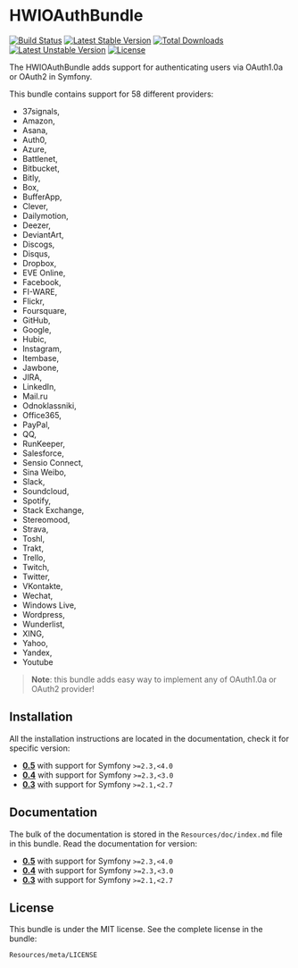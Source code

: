 HWIOAuthBundle
==============

[![Build Status](https://secure.travis-ci.org/hwi/HWIOAuthBundle.svg?branch=master)](http://travis-ci.org/hwi/HWIOAuthBundle) [![Latest Stable Version](https://poser.pugx.org/hwi/oauth-bundle/v/stable.svg)](https://packagist.org/packages/hwi/oauth-bundle) [![Total Downloads](https://poser.pugx.org/hwi/oauth-bundle/downloads.svg)](https://packagist.org/packages/hwi/oauth-bundle) [![Latest Unstable Version](https://poser.pugx.org/hwi/oauth-bundle/v/unstable.svg)](https://packagist.org/packages/hwi/oauth-bundle) [![License](https://poser.pugx.org/hwi/oauth-bundle/license.svg)](https://packagist.org/packages/hwi/oauth-bundle)

The HWIOAuthBundle adds support for authenticating users via OAuth1.0a or OAuth2 in Symfony.

This bundle contains support for 58 different providers:
* 37signals,
* Amazon,
* Asana,
* Auth0,
* Azure,
* Battlenet,
* Bitbucket,
* Bitly,
* Box,
* BufferApp,
* Clever,
* Dailymotion,
* Deezer,
* DeviantArt,
* Discogs,
* Disqus,
* Dropbox,
* EVE Online,
* Facebook,
* FI-WARE,
* Flickr,
* Foursquare,
* GitHub,
* Google,
* Hubic,
* Instagram,
* Itembase,
* Jawbone,
* JIRA,
* LinkedIn,
* Mail.ru
* Odnoklassniki,
* Office365,
* PayPal,
* QQ,
* RunKeeper,
* Salesforce,
* Sensio Connect,
* Sina Weibo,
* Slack,
* Soundcloud,
* Spotify,
* Stack Exchange,
* Stereomood,
* Strava,
* Toshl,
* Trakt,
* Trello,
* Twitch,
* Twitter,
* VKontakte,
* Wechat,
* Windows Live,
* Wordpress,
* Wunderlist,
* XING,
* Yahoo,
* Yandex,
* Youtube

> __Note__: this bundle adds easy way to implement any of OAuth1.0a or OAuth2 provider!

Installation
------------

All the installation instructions are located in the documentation, check it for specific
version:

* [__0.5__](https://github.com/hwi/HWIOAuthBundle/blob/master/Resources/doc/1-setting_up_the_bundle.md) with support for Symfony `>=2.3,<4.0`
* [__0.4__](https://github.com/hwi/HWIOAuthBundle/blob/0.4/Resources/doc/1-setting_up_the_bundle.md) with support for Symfony `>=2.3,<3.0`
* [__0.3__](https://github.com/hwi/HWIOAuthBundle/blob/0.3/Resources/doc/1-setting_up_the_bundle.md) with support for Symfony `>=2.1,<2.7`

Documentation
-------------

The bulk of the documentation is stored in the `Resources/doc/index.md`
file in this bundle. Read the documentation for version:

* [__0.5__](https://github.com/hwi/HWIOAuthBundle/blob/master/Resources/doc/index.md) with support for Symfony `>=2.3,<4.0`
* [__0.4__](https://github.com/hwi/HWIOAuthBundle/blob/0.4/Resources/doc/index.md) with support for Symfony `>=2.3,<3.0`
* [__0.3__](https://github.com/hwi/HWIOAuthBundle/blob/0.3/Resources/doc/index.md) with support for Symfony `>=2.1,<2.7`

License
-------

This bundle is under the MIT license. See the complete license in the bundle:

    Resources/meta/LICENSE
